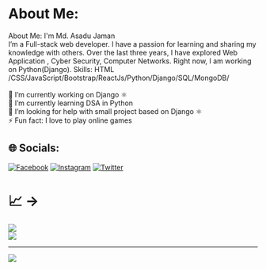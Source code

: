 # About Me:
 About Me: I'm Md. Asadu Jaman<br>I’m a Full-stack web developer. I have a passion for learning and sharing my knowledge with others. Over the last three years, I have explored Web Application , Cyber Security, Computer Networks. Right now, I am working on Python(Django). Skills: HTML /CSS/JavaScript/Bootstrap/ReactJs/Python/Django/SQL/MongoDB/<br><br>🔭 I’m currently working on Django ⚛️ <br>🌱 I’m currently learning DSA in Python<br>🤔 I’m looking for help with small project based on Django ⚛️<br>⚡ Fun fact: I love to play online games


## 🌐 Socials:
[![Facebook](https://img.shields.io/badge/Facebook-%231877F2.svg?logo=Facebook&logoColor=white)](https://facebook.com/thetoothlessguy) [![Instagram](https://img.shields.io/badge/Instagram-%23E4405F.svg?logo=Instagram&logoColor=white)](https://instagram.com/thetoothlessguy) [![Twitter](https://img.shields.io/badge/Twitter-%231DA1F2.svg?logo=Twitter&logoColor=white)](https://twitter.com/rainbow_asad) 

# 📈 ->
![](https://github-readme-streak-stats.herokuapp.com/?user=asadujaman74&theme=midnight-purple&hide_border=false)<br/>
![](https://github-readme-stats.vercel.app/api/top-langs/?username=asadujaman74&theme=midnight-purple&hide_border=false&include_all_commits=true&count_private=true&layout=compact)

---
[![](https://visitcount.itsvg.in/api?id=asadujaman74&icon=5&color=12)](https://visitcount.itsvg.in)

<!-- Proudly created with GPRM ( https://gprm.itsvg.in ) -->
